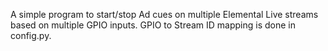 A simple program to start/stop Ad cues on multiple Elemental Live streams
based on multiple GPIO inputs. GPIO to Stream ID mapping is done in config.py.

